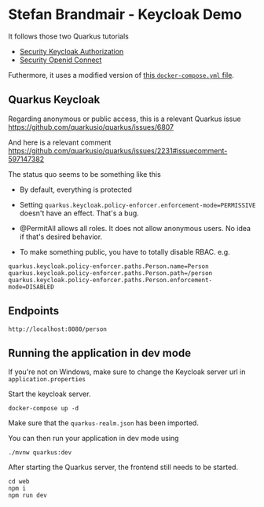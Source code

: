 # Stefan Brandmair - Keycloak Demo

It follows those two Quarkus tutorials

- [Security Keycloak Authorization](https://quarkus.io/guides/security-keycloak-authorization)
- [Security Openid Connect](https://quarkus.io/guides/security-openid-connect)

Futhermore, it uses a modified version of [this `docker-compose.yml` file](https://github.com/1920-5bhif-nvs/referate-nvs-5bhif/blob/master/AhammerBrandmair_Security/Keycloak/docker-compose.yml).

## Quarkus Keycloak

Regarding anonymous or public access, this is a relevant Quarkus issue https://github.com/quarkusio/quarkus/issues/6807

And here is a relevant comment https://github.com/quarkusio/quarkus/issues/2231#issuecomment-597147382

The status quo seems to be something like this
- By default, everything is protected

- Setting `quarkus.keycloak.policy-enforcer.enforcement-mode=PERMISSIVE` doesn't have an effect. That's a bug.

- @PermitAll allows all roles. It does not allow anonymous users. No idea if that's desired behavior.

- To make something public, you have to totally disable RBAC. e.g.
```
quarkus.keycloak.policy-enforcer.paths.Person.name=Person
quarkus.keycloak.policy-enforcer.paths.Person.path=/person
quarkus.keycloak.policy-enforcer.paths.Person.enforcement-mode=DISABLED
```

## Endpoints

```
http://localhost:8080/person
```

## Running the application in dev mode

If you're not on Windows, make sure to change the Keycloak server url in `application.properties`

Start the keycloak server.
```
docker-compose up -d
```

Make sure that the `quarkus-realm.json` has been imported.

You can then run your application in dev mode using
```
./mvnw quarkus:dev
```

After starting the Quarkus server, the frontend still needs to be started.
```
cd web
npm i
npm run dev
```